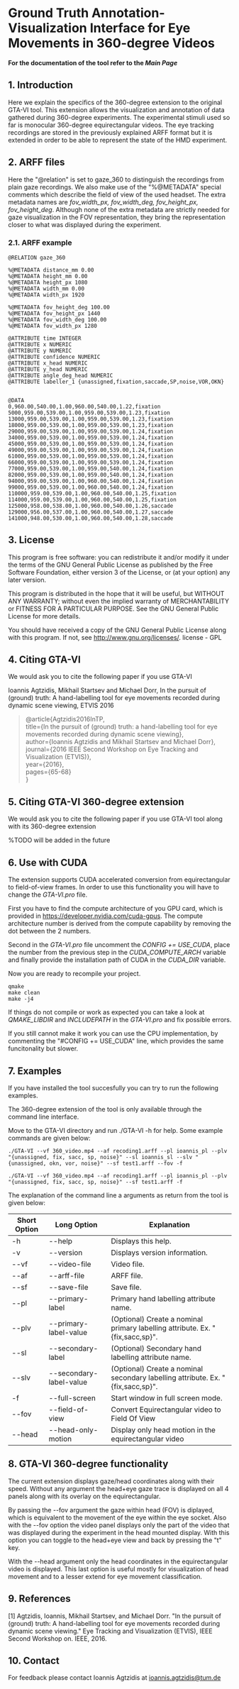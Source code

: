 
# Ground Truth Annotation-Visualization Interface for Eye Movements in 360-degree Videos

**For the documentation of the tool refer to the _Main Page_**

## 1. Introduction

Here we explain the specifics of the 360-degree extension to the original GTA-VI tool. This
extension allows the visualization and annotation of data gathered during 360-degree 
experiments. The experimental stimuli used so far is monocular 360-degree
equirectangular videos. The eye tracking recordings are stored in the previously
explained ARFF format but it is extended in order to be able to represent the
state of the HMD experiment.

## 2. ARFF files

Here the "@relation" is set to gaze_360 to distinguish the recordings from plain
gaze recordings. We also make use of the "%@METADATA" special comments which
describe the field of view of the used headset. The extra metadata names are
*fov_width_px, fov_width_deg, fov_height_px, fov_height_deg*. Although none of
the extra metadata are strictly needed for gaze visualization in the FOV
representation, they bring the representation closer to what was displayed
during the experiment.


### 2.1. ARFF example

```
@RELATION gaze_360

%@METADATA distance_mm 0.00
%@METADATA height_mm 0.00
%@METADATA height_px 1080
%@METADATA width_mm 0.00
%@METADATA width_px 1920

%@METADATA fov_height_deg 100.00
%@METADATA fov_height_px 1440
%@METADATA fov_width_deg 100.00
%@METADATA fov_width_px 1280

@ATTRIBUTE time INTEGER
@ATTRIBUTE x NUMERIC
@ATTRIBUTE y NUMERIC
@ATTRIBUTE confidence NUMERIC
@ATTRIBUTE x_head NUMERIC
@ATTRIBUTE y_head NUMERIC
@ATTRIBUTE angle_deg_head NUMERIC
@ATTRIBUTE labeller_1 {unassigned,fixation,saccade,SP,noise,VOR,OKN}


@DATA
0,960.00,540.00,1.00,960.00,540.00,1.22,fixation
5000,959.00,539.00,1.00,959.00,539.00,1.23,fixation
13000,959.00,539.00,1.00,959.00,539.00,1.23,fixation
18000,959.00,539.00,1.00,959.00,539.00,1.23,fixation
29000,959.00,539.00,1.00,959.00,539.00,1.24,fixation
34000,959.00,539.00,1.00,959.00,539.00,1.24,fixation
45000,959.00,539.00,1.00,959.00,539.00,1.24,fixation
49000,959.00,539.00,1.00,959.00,539.00,1.24,fixation
61000,959.00,539.00,1.00,959.00,539.00,1.24,fixation
66000,959.00,539.00,1.00,959.00,539.00,1.24,fixation
77000,959.00,539.00,1.00,959.00,540.00,1.24,fixation
82000,959.00,539.00,1.00,959.00,540.00,1.24,fixation
94000,959.00,539.00,1.00,960.00,540.00,1.24,fixation
99000,959.00,539.00,1.00,960.00,540.00,1.24,fixation
110000,959.00,539.00,1.00,960.00,540.00,1.25,fixation
114000,959.00,539.00,1.00,960.00,540.00,1.25,fixation
125000,958.00,538.00,1.00,960.00,540.00,1.26,saccade
129000,956.00,537.00,1.00,960.00,540.00,1.27,saccade
141000,948.00,530.00,1.00,960.00,540.00,1.28,saccade
```

## 3. License

This program is free software: you can redistribute it and/or modify
it under the terms of the GNU General Public License as published by
the Free Software Foundation, either version 3 of the License, or
(at your option) any later version.

This program is distributed in the hope that it will be useful,
but WITHOUT ANY WARRANTY; without even the implied warranty of
MERCHANTABILITY or FITNESS FOR A PARTICULAR PURPOSE.  See the
GNU General Public License for more details.

You should have received a copy of the GNU General Public License
along with this program.  If not, see <http://www.gnu.org/licenses/>.
license - GPL

## 4. Citing GTA-VI

We would ask you to cite the following paper if you use GTA-VI

Ioannis Agtzidis, Mikhail Startsev and Michael Dorr,
In the pursuit of (ground) truth: A hand-labelling tool for eye movements
recorded during dynamic scene viewing, ETVIS 2016

> \@article{Agtzidis2016InTP,<br/>
> title={In the pursuit of (ground) truth: a hand-labelling tool for eye movements recorded during dynamic scene viewing},<br/>
> author={Ioannis Agtzidis and Mikhail Startsev and Michael Dorr},<br/>
> journal={2016 IEEE Second Workshop on Eye Tracking and Visualization (ETVIS)},<br/>
> year={2016},<br/>
> pages={65-68}<br/>
> }

## 5. Citing GTA-VI 360-degree extension

We would ask you to cite the following paper if you use GTA-VI tool along with
its 360-degree extension

%TODO will be added in the future

## 6. Use with CUDA

The extension supports CUDA accelerated conversion from equirectangular to field-of-view
frames. In order to use this functionality you will have to change the *GTA-VI.pro* file.

First you have to find the compute architecture of you GPU card, which is provided
in <https://developer.nvidia.com/cuda-gpus>. The compute architecture number is 
derived from the compute capability by removing the dot between the 2 numbers.

Second in the *GTA-VI.pro* file uncomment the *CONFIG += USE_CUDA*, place the number from
the previous step in the *CUDA_COMPUTE_ARCH* variable and finally provide the installation path
of CUDA in the *CUDA_DIR* variable.

Now you are ready to recompile your project.

```
qmake
make clean
make -j4
```

If things do not compile or work as expected you can take a look at *QMAKE_LIBDIR* and 
*INCLUDEPATH* in the *GTA-VI.pro* and fix possible errors.

If you still cannot make it work you can use the CPU implementation, by commenting 
the "#CONFIG += USE_CUDA" line, which provides the same funcitonality but slower.

## 7. Examples

If you have installed the tool succesfully you can try to run the following
examples.

The 360-degree extension of the tool is only available through the command line
interface.

Move to the GTA-VI directory and run ./GTA-VI -h for help. Some example
commands are given below:

```
./GTA-VI --vf 360_video.mp4 --af recoding1.arff --pl ioannis_pl --plv "{unassigned, fix, sacc, sp, noise}" --sl ioannis_sl --slv "{unassigned, okn, vor, noise}" --sf test1.arff --fov -f
```

```
./GTA-VI --vf 360_video.mp4 --af recoding1.arff --pl ioannis_pl --plv "{unassigned, fix, sacc, sp, noise}" --sf test1.arff -f
```

The explanation of the command line a arguments as return from the tool is given below:

| Short Option | Long Option | Explanation |
| ------ | ------ | ------ |
|-h| \-\-help                            | Displays this help.					|
|-v| \-\-version                         | Displays version information.			|
|\-\-vf| \-\-video-file <file>             | Video file.							|
|\-\-af| \-\-arff-file <file>              | ARFF file.								|
|\-\-sf| \-\-save-file <file>              | Save file.								|
|\-\-pl| \-\-primary-label <name>          | Primary hand labelling attribute name.	|
|\-\-plv| \-\-primary-label-value <name>   | (Optional) Create a nominal primary labelling attribute. Ex. "{fix,sacc,sp}".|
|\-\-sl| \-\-secondary-label <name>        | (Optional) Secondary hand labelling attribute name.|
|\-\-slv| \-\-secondary-label-value <name> | (Optional) Create a nominal secondary labelling attribute. Ex. "{fix,sacc,sp}".|
|-f| \-\-full-screen                     | Start window in full screen mode.|
|\-\-fov| \-\-field-of-view                | Convert Equirectangular video to Field Of View|
|\-\-head| \-\-head-only-motion            | Display only head motion in the equirectangular video|

## 8. GTA-VI 360-degree functionality

The current extension displays gaze/head coordinates along with their speed.
Without any argument the head+eye gaze trace is displayed on all 4 panels along
with its overlay on the equirectangular. 

By passing the \-\-fov argument the gaze within head (FOV) is diplayed, which
is equivalent to the movement of the eye within the eye socket. Also with the
\-\-fov option the video panel displays only the part of the video that was
displayed during the experiment in the head mounted display. With this option 
you can toggle to the head+eye view and back by pressing the "t" key.

With the \-\-head argument only the head coordinates in the equirectangular
video is displayed. This last option is useful mostly for visualization of head
movement and to a lesser extend for eye movement classification.

## 9. References

[1] Agtzidis, Ioannis, Mikhail Startsev, and Michael Dorr. "In the pursuit of
(ground) truth: A hand-labelling tool for eye movements recorded during dynamic
scene viewing." Eye Tracking and Visualization (ETVIS), IEEE Second Workshop on.
IEEE, 2016.

## 10. Contact

For feedback please contact Ioannis Agtzidis at ioannis.agtzidis@tum.de

